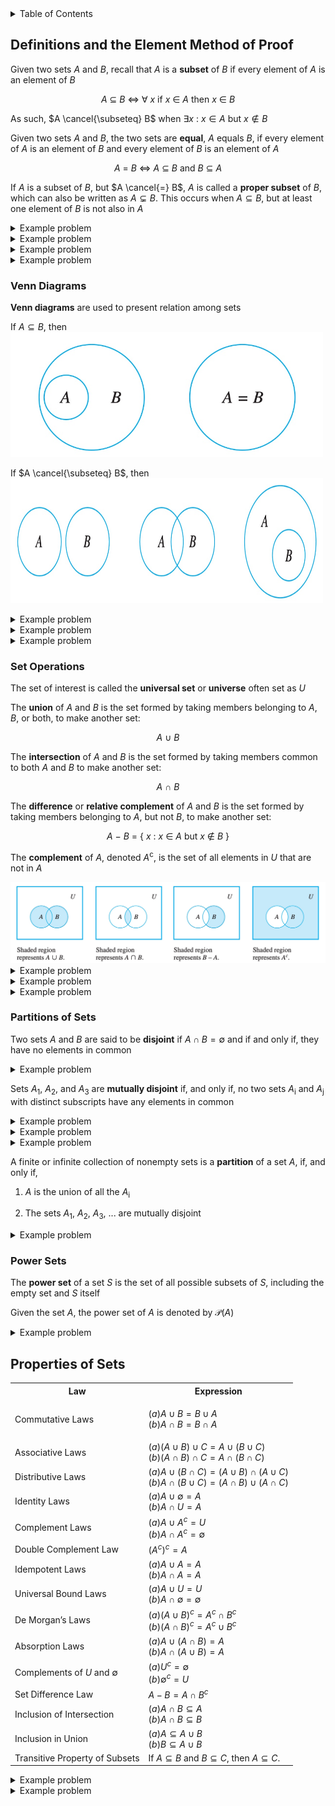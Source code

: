 <details>
<summary>Table of Contents</summary>
<ol>
  <li>
    <a href='#definitions-and-the-element-method-of-proof'>Definitions and the Element Method of Proof</a>
  </li>
  <li>
    <a href='#properties-of-sets'>Properties of Sets</a>
  </li>
</ol>
</details>

## Definitions and the Element Method of Proof
Given two sets $A$ and $B$, recall that $A$ is a <strong>subset</strong> of $B$ if every element of $A$ is an element of $B$

<div align="center">

$A$ $\subseteq$ $B$ $\iff$ $\forall$ $x$ if $x$ $\in$ $A$ then $x$ $\in$ $B$
</div>

As such, $A \cancel{\subseteq} B$ when $\exists x$ : $x \in A$ but $x \notin B$

Given two sets $A$ and $B$, the two sets are <strong>equal</strong>, $A$ equals $B$, if every element of $A$ is an element of $B$ and every element of $B$ is an element of $A$

<div align="center">

$A$ $=$ $B$ $\iff$ $A$ $\subseteq$ $B$ and $B$ $\subseteq$ $A$
</div>

If $A$ is a subset of $B$, but $A \cancel{=} B$, $A$ is called a <strong>proper subset</strong> of $B$, which can also be written as $A \subsetneq B$. This occurs when $A \subseteq B$, but at least one element of $B$ is not also in $A$

<details>
    <summary>Example problem</summary>

Let the universal set be $\mathbb{R}$, the set of all real numbers, and let $A =$ { $x \in \mathbb{R} | -3 \leq x \leq 0$ } $, B =$ { $x \in \mathbb{R} | -1 < x < 2$ } , and $C =$ { $x \in \mathbb{R} | 6 < x \leq 8$ }. Find each of the following:

<ol type="a">
  <li>

  $A \cup B$</li>
  <li>

  $A \cap B$</li>
  <li>

  $A$<sup>c</sup></li>
  <li>

  $A \cup C$</li>
  <li>

  $A \cap C$</li>
  <li>

  $B$<sup>c</sup></li>
  <li>

  $A$<sup>c</sup> $\cap B$<sup>c</sup></li>
  <li>

  $A$<sup>c</sup> $\cup B$<sup>c</sup></li>
  <li>

  $(A \cap B)$<sup>c</sup></li>
  <li>

  $(A \cup B)$<sup>c</sup></li>
</ol>
<ul>  
  <details>
    <summary>Solution</summary>

<ol type="a">
  <li>

  $A \cup B$ = { $x \in \mathbb{R} | -3 \leq x < 2$ }</li>
  <li>

  $A \cap B$ = { $x \in \mathbb{R} | -1 < x \leq 0$ }</li>
  <li>

  $A$<sup>c</sup> = { $x \in \mathbb{R} | x < 3$ or $x > 0$ }</li>
  <li>

  $A \cup C$ = { $x \in \mathbb{R} | -3 \leq x \leq 0$ or $6 < x \leq 8$ }</li>
  <li>

  $A \cap C$ = $\emptyset$</li>
  <li>

  $B$<sup>c</sup> = { $x \in \mathbb{R} | x \geq 2$ or $x \leq -1$ }</li>
  <li>

  $A$<sup>c</sup> $\cap B$<sup>c</sup> = { $x \in \mathbb{R} | x < -3$ or $x \geq 2$ }</li>
  <li>

  $A$<sup>c</sup> $\cup B$<sup>c</sup> = { $x \in \mathbb{R} | -1 \geq x$ or $x > 0$ }</li>
  <li>

  $(A \cap B)$<sup>c</sup> { $x \in \mathbb{R} | x \leq 1$ or $x > 0$ }</li>
  <li>

  $(A \cup B)$<sup>c</sup> { $x \in \mathbb{R} | -3 > x$ or $x \geq 2$ }</li>
</ol>
</details>
</ul>  
</details>

<details>
    <summary>Example problem</summary>

Let $S$ be the set of all strings of 0's and 1's of length 4, and let $A$ and $B$ be the following subsets of $S$

<div align="center">

$A =$ { $1000, 1101, 0101, 1100$ } and $B =$ { $ 0110, 1001, 1100, 0011$ }
</div> 

Find each of the following:

<ol type="a">
  <li>

  $A \cap B$</li>
  <li>

  $A \cup B$</li>
  <li>

  $A - B$</li>
  <li>

  $B - A$</li>
</ol>
<ul>  
  <details>
    <summary>Solution</summary>

<ol type="a">
  <li>

  $A \cap B =$ { $1100$ }</li>
  <li>

  $A \cup B =$ { $1000, 1101, 0101, 1100, 0110, 1001, 0011$ }</li>
  <li>

  $A - B =$ { $1000 1101, 0101$ }</li>
  <li>

  $B - A =$ { $0110, 1001, 0011$ }</li>
</ol>
</details>
</ul>  
</details>

<details>
    <summary>Example problem</summary>

Let $A =$ { $a, b, c$ }, $B =$ { $b, c, d$ }, $C =$ { $b, c, e$ }

<ol type="a">
  <li>

  Find $A \cup (B \cap C), (A \cup B) \cap C,$ and $(A \cup B) \cap (A \cup C)$</li>
  <li>

  Find $A \cap (B \cup C), (A \cap B) \cup C,$ and $(A \cap B) \cup (A \cap C)$</li>
  <li>

  Find $(A - B) - C$ and $A - (B - C)$</li>
</ol>
<ul>  
  <details>
    <summary>Solution</summary>

<ol type="a">
  <li>

  $A \cup (B \cap C) = A \cup$ { $b, c$ } = { $a, b, c$ }<br />
  $A \cup (B \cap C) =$ { $a, b, c, d$ } $\cap C =$ { $b, c$ }<br />
  $(A \cup B) \cap (A \cup C) =$ { $a, b, c, d$ } $ \cup$ { $a, b, c, e$ } = { $a, b, c$ }</li>
  <li>

  $A \cap (B \cup C) = A \cap$ { $b, c, d, e$ } = { $b, c$ }<br />
  $(A \cap B) \cup C =$ { $b, c$ } $\cup C =$ { $b, c, e$ }<br />
  $(A \cap B) \cup (A \cap C) =$ { $b, c$ } $\cup$ { $b, c$ } = { $b, c$ }</li>
  <li>

  $(A - B) - C =$ { $a$ } - { $b, c, e$ } = { $a$ }<br />
  $A - (B - C) =$ { $a, b, c$ } - { $d$ } = { $a, b, c$ }</li>
</ol>
</details>
</ul>  
</details>

<details>
    <summary>Example problem</summary>

Let $B$<sub>i</sub> = { $x \in \mathbb{R} | 0 \leq x \leq i$ } for each integer $i = 1, 2, 3, 4$

<ol type="a">
  <li>

  Find $B$<sub>1</sub> $\cup B$<sub>2</sub> $\cup B$<sub>3</sub> $\cup B$<sub>4</sub></li>
  <li>

  Find $B$<sub>1</sub> $\cap B$<sub>2</sub> $\cap B$<sub>3</sub> $\cap B$<sub>4</sub></li>
  <li>

  Find $(A - B) - C$ and $A - (B - C)$</li>
</ol>
<ul>  
  <details>
    <summary>Solution</summary>

<ol type="a">
  <li>

  $A \cup (B \cap C) = A \cup$ { $b, c$ } = { $a, b, c$ }<br />
  $A \cup (B \cap C) =$ { $a, b, c, d$ } $\cap C = $ { $b, c$}<br />
  $(A \cup B) \cap (A \cup C) =$ { $a, b, c, d$ } $\cup $ { $a, b, c, e$ } = { $a, b, c$ }</li>
  <li>

  $A \cap (B \cup C) = A \cap$ { $b, c, d, e$ } = { $b, c$ }<br />
  $(A \cap B) \cup C =$ { $b, c$ } $\cup C =$ { $b, c, e$ }<br />
  $(A \cap B) \cup (A \cap C) =$ { $b, c$ } $\cup$ { $b, c$ } = { $b, c$ }</li>
  <li>

  $(A - B) - C =$ { $a$ } - { $b, c, e$ } = { $a$ }<br />
  $A - (B - C) =$ { $a, b, c$ } - { $d$ } = { $a, b, c$ }</li>
</ol>
</details>
</ul>  
</details>

### Venn Diagrams
<strong>Venn diagrams</strong> are used to present relation among sets

If $A \subseteq B$, then
<img width=500px, height=200px, src="Images/Diagrams/Diagram 1.png" alt="Diagram 1">

If $A \cancel{\subseteq} B$, then
<img width=500px, height=200px, src="Images/Diagrams/Diagram 2.png" alt="Diagram 2">

<details>
    <summary>Example problem</summary>

$U =$ { $a, b, c, d, e, f, g, h, i, j$ }<br />
$C =$ { $d, e, g, i$ }<br />
$Y =$ { $b, c, d, g, h, i$ }<br />
$Z =$ { $a, b, e, h, i$ }<br />

where $U$ is the universal set containing $X$, $Y$, and $Z$<br />

Determine the elements of

<div align="center">

$($ $X$ $-$ $($ $Z$ $\land$ $Y$ $)$ $)$<sup>C</sup>
</div>
<ul>  
  <details>
    <summary>Solution</summary>

<img width=500px, height=200px, src="Images/Example Problems/Diagram 3A.png" alt="Diagram 3A">
</details>
</ul>  
</details>

<details>
    <summary>Example problem</summary>

Select two of the following sets that are disjoin:<br />
$A \vee B$<sup>C</sup><br />
$A$<sup>C</sup> $\vee B$<br />
$A \land B$<sup>C</sup><br />
$A$
</div>
<ul>  
  <details>
    <summary>Solution</summary>

<img width=500px, height=200px, src="Images/Example Problems/Diagram 4A.png" alt="Diagram 4A">
</details>
</ul>  
</details>

<details>
    <summary>Example problem</summary>

Use a Venn diagram which regions correspond to the sets $C \land (B \vee A)$ and $B \vee (C \land A)$
</div>
<ul>  
  <details>
    <summary>Solution</summary>

<img width=500px, height=200px, src="Images/Example Problems/Diagram 5A.png" alt="Diagram 5A">
</details>
</ul>  
</details>

### Set Operations
The set of interest is called the <strong>universal set</strong> or <strong>universe</strong> often set as $U$

The <strong>union</strong> of $A$ and $B$ is the set formed by taking members belonging to $A$, $B$, or both, to make another set:

<div align="center">

$A$ $\cup$ $B$
</div>

The <strong>intersection</strong> of $A$ and $B$ is the set formed by taking members common to both $A$ and $B$ to make another set:

<div align="center">

$A$ $\cap$ $B$
</div>

The <strong>difference</strong> or <strong>relative complement</strong> of $A$ and $B$ is the set formed by taking members belonging to $A$, but not $B$, to make another set:

<div align="center">

$A$ $-$ $B$ = { $x$ : $x$ $\in$ $A$ but $x$ $\notin$ $B$ }
</div>

The <strong>complement</strong> of $A$, denoted $A$<sup>c</sup>, is the set of all elements in $U$ that are not in $A$

<img src="Images/Diagrams/Diagram 3.png" alt="Diagram 3">

<details>
    <summary>Example problem</summary>

Let $U =$ { $1, 2, 3, 4, 5, 6, 7$ } be the universal set containing $A = $ { $1, 3, 5, 7$ } and $B =$ { $4, 5, 6, 7$ }. Then find

<ol type="a">
  <li>

  $A \cup B$</li>
  <li>

  $A \cap B$</li>
  <li>

  $A - B$</li>
  <li>

  $B - A$</li>
  <li>

  $A$<sup>c</sup></li>
  <li>

  $B$<sup>c</sup></li>
  <li>

  $(A \cup B)$<sup>c</sup></li>
  <li>

  $(A \cap B)$<sup>c</sup></li>
  <li>

  $A$<sup>c</sup> $\cap B$<sup>c</sup></li>
  <li>

  $A$<sup>c</sup> $\cup B$<sup>c</sup></li>
</ol>
<ul>  
  <details>
    <summary>Solution</summary>

<img src="Images/Example Problems/Problem 1A.png" alt="Problem 1A">
</details>
</ul>  
</details>

<details>
    <summary>Example problem</summary>

Let $A =$ { $1, 3, 5, 7, 9$ }, $B =$ {$3, 6, 9$ }, and $C =$ { $2, 4, 6, 8$ }. Find each of the following

<ol type="a">
  <li>

  $A \cup B$</li>
  <li>

  $A \cap B$</li>
  <li>

  $A \cup C$</li>
  <li>

  $A \cap C$</li>
  <li>

  $A - B$</li>
  <li>

  $B - A$</li>
  <li>

  $B \cup C$</li>
  <li>

  $B \cap C$</li>
</ol>
<ul>  
  <details>
    <summary>Solution</summary>

<img src="Images/Example Problems/Problem 2A.png" alt="Problem 2A">
</details>
</ul>  
</details>

<details>
    <summary>Example problem</summary>

Select all statements below which are generally true for sets $A$, $B$, and $C$:<br />
<ul>
  <li>
  
  If $A \subset B$ and $B \land C = \empty$ then $C \land A = \empty$</li>
  <li>

  $(C \vee A)$<sup>C</sup> $- B = (A \vee B \vee C)<sup>C</sup></li>
  <li>

  If $A$<sup>C</sup> $\subset B$<sup>C</sup> then $B \subset A$</li>
  <li>  

  <li>

  $A - C = (A - B) \vee (B - C)$</li>
<ul>  
  <details>
    <summary>Solution</summary>

<img src="Images/Example Problems/Problem 6A.png" alt="Problem 6A">
</details>
</ul>  
</details>

### Partitions of Sets
Two sets $A$ and $B$ are said to be <strong>disjoint</strong> if $A \cap B = \emptyset$ and if and only if, they have no elements in common

<details>
    <summary>Example problem</summary>

Express the complement of (-3, 9) $\land$ [-5, 4]
<ul>  
  <details>
    <summary>Solution</summary>

<img src="Images/Example Problems/Problem 7A.png" alt="Problem 7A">
</details>
</ul>  
</details>

Sets $A$<sub>1</sub>, $A$<sub>2</sub>, and $A$<sub>3</sub> are <strong>mutually disjoint</strong> if, and only if, no two sets $A$<sub>i</sub> and $A$<sub>j</sub> with distinct subscripts have any elements in common

<details>
    <summary>Example problem</summary>

Let $B$<sub>i</sub> = { $x \in \mathbb{R} | 0 \leq x \leq i$ } for each integer $i = 1, 2, 3, 4$

<ol type="a">
  <li>

  Find $B$<sub>1</sub> $ \cup B$<sub>2</sub> $ \cup B$<sub>3</sub> $\cup B$<sub>4</sub></li>
  <li>

  Find $B$<sub>1</sub> $\cap B$<sub>2</sub> $\cap B$<sub>3</sub> $\cap B$<sub>4</sub></li>
</ol>
<ul>  
  <details>
    <summary>Solution</summary>

<ol type="a">
  <li>

  $B$<sub>1</sub> $ \cup B$<sub>2</sub> $ \cup B$<sub>3</sub> $\cup B$<sub>4</sub> $ = [0, 4]$</li>
  <li>

  $B$<sub>1</sub> $\cap B$<sub>2</sub> $\cap B$<sub>3</sub> $\cap B$<sub>4</sub> $ = [0, 1]$</li>
</ol>
None of the sets are disjoint because each set contains the real numbers ranging from [0, 1]
</details>
</ul>  
</details>

<details>
    <summary>Example problem</summary>

Let $V$<sub>i</sub> = { $x \in \mathbb{R} | -1 / i \leq x \leq 1/i$ } = [ $-1/i, 1/i$ ] for each positive integer $i$. Find each of the following:

<ol type="a">
  <li>

  $\bigcup_{i=1}^{4} V_i =$</li>
  <li>

  $\bigcap_{i=1}^{4} V_i =$</li>
  <li>

  Are $V$<sub>1</sub>, $V$<sub>2</sub>, $V$<sub>3</sub>, ... mutually disjoint?</li>
  <li>

  $\bigcup_{i=1}^{n} V_i = \\$</li>
  <li>

  $\bigcap_{i=1}^{n} V_i = \\$</li>
  <li>

  $\bigcup_{i=1}^{\infty} V_i = \\$</li>
  <li>

  $\bigcap_{i=1}^{\infty} V_i =$</li>
</ol>
<ul>  
  <details>
    <summary>Solution</summary>

<ol type="a">
  <li>

  $\bigcup_{i=1}^{4} V_i = [-1, 1]$</li>
  <li>

  $\bigcap_{i=1}^{4} V_i = [-1/4, 1/4]$</li>
  <li>The sets are not mutually disjoint because no two of the sets are disjoint</li>
  <li>

  $\bigcup_{i=1}^{n} V_i = [-1, 1]$</li>
  <li>

  $\bigcap_{i=1}^{n} V_i = [-1/n, 1/n]$</li>
  <li>

  $\bigcup_{i=1}^{\infty} V_i = [-1, 1]$</li>
  <li>

  $\bigcap_{i=1}^{\infty} V_i = (0)$</li>
</ol>
</details>
</ul>  
</details>

<details>
    <summary>Example problem</summary>

Let $V$<sub>i</sub> = { $x \in \mathbb{R} | 1 \leq x \leq 1 + 1/i$ } = [ $1, 1 + 1/i$ ] for each positive integer $i$. Find each of the following:

<ol type="a">
  <li>

  $\bigcup_{i=1}^{7} R_i =$</li>
  <li>

  $\bigcap_{i=1}^{4} R_i =$</li>
  <li>

  Are $R$<sub>1</sub>, $R$<sub>2</sub>, $R$<sub>3</sub>, ... mutually disjoint?</li>
  <li>

  $\bigcup_{i=1}^{n} R_i = \\$</li>
  <li>

  $\bigcap_{i=1}^{n} R_i = \\$</li>
  <li>

  $\bigcup_{i=1}^{\infty} R_i = \\$</li>
  <li>

  $\bigcap_{i=1}^{\infty} R_i =$</li>
</ol>
<ul>  
  <details>
    <summary>Solution</summary>

<ol type="a">
  <li>

  $\bigcup_{i=1}^{4} V_i = [-1, 1] = [1, 2]$</li>
  <li>

  $\bigcap_{i=1}^{4} V_i = [-1/4, 1/4] = [1, 8/7]$</li>
  <li>The sets are not mutually disjoint because no two of the sets are disjoint</li>
  <li>

  $\bigcup_{i=1}^{n} V_i = [1, 2]$</li>
  <li>

  $\bigcap_{i=1}^{n} V_i = [1, 1 + 1/n]$</li>
  <li>

  $\bigcup_{i=1}^{\infty} V_i = [-1, 2]$</li>
  <li>

  $\bigcap_{i=1}^{\infty} V_i = [1, 1]$</li>
</ol>
</details>
</ul>  
</details>

A finite or infinite collection of nonempty sets is a <strong>partition</strong> of a set $A$, if, and only if,
<ol>
  <li>

  $A$ is the union of all the $A$<sub>i</sub></li>
  <li>
  
  The sets $A$<sub>1</sub>, $A$<sub>2</sub>, $A$<sub>3</sub>, ... are mutually disjoint</li>
</ol>  

<details>
    <summary>Example problem</summary>
<ol type="a">
  <li>

  Is {{ $a, d, e$ }, { $b, c$ }, { $d, f$ }} a partition of { $a, b, c, d, e, f$ }</li>
  <li>

  Is {{ $w, x, v$ }, { $u y q$ }, { $p, z$ }} a partition of { $p, q, u, v, w, x, y, z$ }</li>
  <li>

  Is {{ $5, 4$ }, { $7, 2$ }, { $1, 3, 4$ }, { $6, 8$ }} a partition of {{ $1, 2, 3, 4, 5, 6, 7, 8$ }}</li>
  <li>
  
  Is {{ $3, 7, 8$ }, { $2, 9$ }, { $1, 4, 5$ }} a partition of { $1, 2, 3, 4, 5, 6, 7, 8, 9$ }</li>
  <li>

  is {{ $1, 5$ }, { $4, 7$ }, { $2, 8, 6, 3$ }} a partition of { $1, 2, 3, 4, 5, 6, 7, 8$ }</li>
  <li>

  $\bigcup_{i=1}^{\infty} R_i = \\$</li>
  <li>

  $\bigcap_{i=1}^{\infty} R_i =$</li>
</ol>
<ul>  
  <details>
    <summary>Solution</summary>

<ol type="a">
  <li>It is not a partition because the sets are not mutually disjoint</li>
  <li>Yes it is partition</li>
  <li>The sets are not mutually disjoint because no two of the sets are disjoint</li>
  <li>It is not a partition because the sets are not mutually disjoint</li>
  <li>It is not a partition because the element 6 is not a member of any of the other sets</li>
  <li>Yes</li>
</ol>
</details>
</ul>  
</details>

### Power Sets
The <strong>power set</strong> of a set $S$ is the set of all possible subsets of $S$, including the empty set and $S$ itself

Given the set $A$, the power set of $A$ is denoted by $\mathcal{P}(A)$

<details>
    <summary>Example problem</summary>

Let $X = $ { $a, b, c$ }. Define a relation $J$ on $\mathcal{P}(X)$ as follows:<br /><br />
For all sets $A$ and $B$ in $\mathcal{P}(X)$,<br />$A J B \iff A \cap B \cancel{=} \emptyset$

<ol type="a">
  <li>
  
  Is { $a$ } $J$ { $c$ }</li>
  <li>
  
  Is { $a, b$ } $J$ { $b, c$ }</li>
  <li>
  
  Is { $a, b$ } $J$ { $a, b, c$ }</li>
</ol>  
<ul>  
  <details>
    <summary>Solution</summary>

<ol type="a">
  <li>No</li>
  <li>Yes</li>
  <li>Yes</li> 
</ol>
</details>
</ul>  
</details>

## Properties of Sets
<body>
    <table>
        <tr>
            <th>Law</th>
            <th>Expression</th>
        </tr>
        <tr>
            <td>Commutative Laws</td>
            <td>

$(a) A \cup B = B \cup A$<br />
$(b) A \cap B = B \cap A$
            </td>
        </tr>
        <tr>
            <td>Associative Laws</td>
            <td>
                $(a) (A \cup B) \cup C = A \cup (B \cup C)$ <br>
                $(b) (A \cap B) \cap C = A \cap (B \cap C)$
            </td>
        </tr>
        <tr>
            <td>Distributive Laws</td>
            <td>
                $(a) A \cup (B \cap C) = (A \cup B) \cap (A \cup C)$<br>
                $(b) A \cap (B \cup C) = (A \cap B) \cup (A \cap C)$
            </td>
        </tr>
        <tr>
            <td>Identity Laws</td>
            <td>
                $(a) A \cup \emptyset = A$<br>
                $(b) A \cap U = A$
            </td>
        </tr>
        <tr>
            <td>Complement Laws</td>
            <td>
                $(a) A \cup A^c = U$<br>
                $(b) A \cap A^c = \emptyset$
            </td>
        </tr>
        <tr>
            <td>Double Complement Law</td>
            <td>$(A^c)^c = A$</td>
        </tr>
        <tr>
            <td>Idempotent Laws</td>
            <td>
                $(a) A \cup A = A$<br>
                $(b) A \cap A = A$
            </td>
        </tr>
        <tr>
            <td>Universal Bound Laws</td>
            <td>
                $(a) A \cup U = U$<br>
                $(b) A \cap \emptyset = \emptyset$
            </td>
        </tr>
        <tr>
            <td>De Morgan’s Laws</td>
            <td>
                $(a) (A \cup B)^c = A^c \cap B^c$ <br>
                $(b) (A \cap B)^c = A^c \cup B^c$
            </td>
        </tr>
        <tr>
            <td>Absorption Laws</td>
            <td>
                $(a) A \cup (A \cap B) = A$<br>
                $(b) A \cap (A \cup B) = A$
            </td>
        </tr>
        <tr>
            <td>Complements of $U$ and $\emptyset$</td>
            <td>
                $(a) U^c = \emptyset$<br>
                $(b) \emptyset^c = U$
            </td>
        </tr>
        <tr>
            <td>Set Difference Law</td>
            <td>$A - B = A \cap B^c$</td>
        </tr>
        <tr>
            <td>Inclusion of Intersection</td>
            <td>
                $(a) A \cap B \subseteq A$<br>
                $(b) A \cap B \subseteq B$
            </td>
        </tr>
        <tr>
            <td>Inclusion in Union</td>
            <td>
                $(a) A \subseteq A \cup B$<br>
                $(b) B \subseteq A \cup B$
            </td>
        </tr>
        <tr>
            <td>Transitive Property of Subsets</td>
            <td>If $A \subseteq B$ and $B \subseteq C$, then $A \subseteq C$.</td>
        </tr>
    </table>
</body>

<details>
    <summary>Example problem</summary>

Prove that $(A - B) \cap (C - B) \subseteq (A \cap C) - B$
<ul>  
  <details>
    <summary>Solution</summary>

$x \in A - B$ and $x \in C - B \quad$ By definition of intersection<br />
$(A \cap B^c) \cap (C \cap B^c) \quad$ By Set Difference Law<br />
Thus, $x \in A \cap C$ and $x \notin B$ by 
</details>
</ul>  
</details>

<details>
    <summary>Example problem</summary>

Prove that $(A \cap C) - B \subseteq (A - B) \cap (C - B)$
<ul>  
  <details>
    <summary>Solution</summary>

$x \in A \cap C$ and $x \notin B$ By definition of set difference<br />
Thus, bu definition of intersection, $x \in A$ and $x \in C$, and, in addition, $x \notin B$<br />
Hence, both $x \in A$ and $x \in B$ and also $x \in C$ and $x \notin B$<br />
So by definition of set difference, $x \in A - B$ and $x \in C - B$<br />
By definition of intersection, $x \in (A - B) \cap (C - B) \quad$<br />
Hence, $(A \cap C) - B \subseteq (A - B) \cap (C - B) \quad$ by definition of subset</details>
</ul>  
</details>
